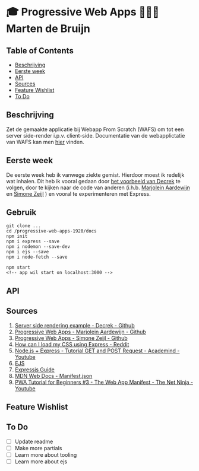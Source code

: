 # 🎓 Progressive Web Apps 👨🏻‍💻 Marten de Bruijn

## Table of Contents

- [Beschrijving](#Beschrijving)
- [Eerste week](#Eerste-week)
- [API](#Api)
- [Sources](#Sources)
- [Feature Wishlist](#Feature-Wishlist)
- [To Do](#To-Do)

## Beschrijving

Zet de gemaakte applicatie bij Webapp From Scratch (WAFS) om tot een server side-render i.p.v. client-side.
Documentatie van de webapplictatie van WAFS kan men [hier](https://github.com/martendebruijn/web-app-from-scratch-1920) vinden.

## Eerste week

De eerste week heb ik vanwege ziekte gemist. Hierdoor moest ik redelijk wat inhalen. Dit heb ik vooral gedaan door [het voorbeeld van Decrek](https://github.com/decrek/progressive-web-apps-1920/blob/master/examples/movies-example/server.js) te volgen, door te kijken naar de code van anderen (i.h.b. [Marjolein Aardewijn](https://github.com/MarjoleinAardewijn/progressive-web-apps-1920/blob/master/docs/server.js) en [Simone Zeijl](https://github.com/Zeijls/performance-matters-1819/blob/master/app.js) ) en vooral te experimenteren met Express.

## Gebruik

```
git clone ...
cd /progressive-web-apps-1920/docs
npm init
npm i express --save
npm i nodemon --save-dev
npm i ejs --save
npm i node-fetch --save
```

```
npm start
<!-- app wil start on localhost:3000 -->
```

## API

## Sources

1. [Server side rendering example - Decrek - Github](https://github.com/decrek/progressive-web-apps-1920/blob/master/examples/movies-example/server.js)
1. [Progressive Web Apps - Marjolein Aardewijn - Github](https://github.com/MarjoleinAardewijn/progressive-web-apps-1920/blob/master/docs/server.js)
1. [Progressive Web Apps - Simone Zeijl - Github](https://github.com/Zeijls/performance-matters-1819/blob/master/app.js)
1. [How can I load my CSS using Express - Reddit](https://www.reddit.com/r/webdev/comments/89gmg8/how_can_i_load_my_css_using_express/)
1. [Node.js + Express - Tutorial GET and POST Request - Academind - Youtube](https://www.youtube.com/watch?v=Sb8xyCa2p7A)
1. [EJS](https://www.npmjs.com/package/ejs)
1. [Expressjs Guide](https://expressjs.com/en/guide/routing.html)
1. [MDN Web Docs - Manifest.json](https://developer.mozilla.org/en-US/docs/Mozilla/Add-ons/WebExtensions/manifest.json)
1. [PWA Tutorial for Beginners #3 - The Web App Manifest - The Net Ninja - Youtube](https://www.youtube.com/watch?v=AlEdGOLhuM8)

## Feature Wishlist

## To Do

- [ ] Update readme
- [ ] Make more partials
- [ ] Learn more about tooling
- [ ] Learn more about ejs
